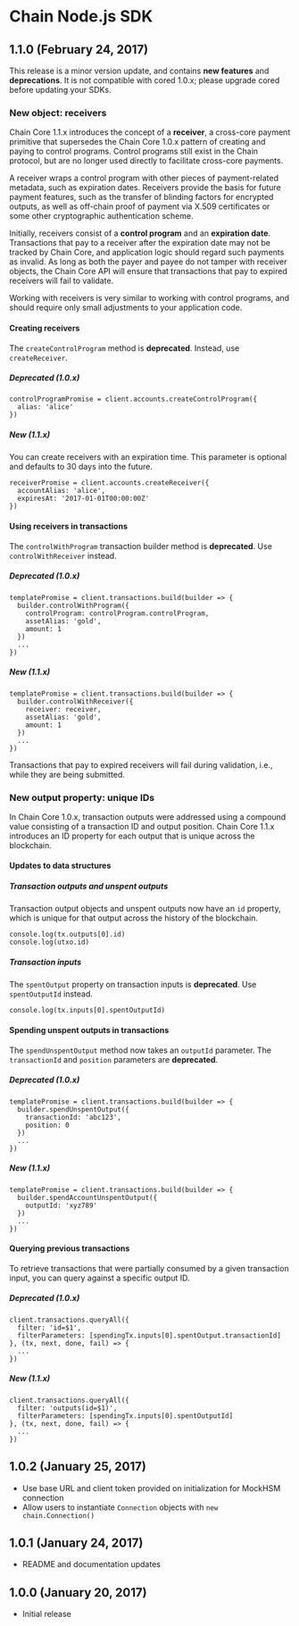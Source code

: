 # Chain Node.js SDK

## 1.1.0 (February 24, 2017)

This release is a minor version update, and contains **new features** and **deprecations**. It is not compatible with cored 1.0.x; please upgrade cored before updating your SDKs.

### New object: receivers

Chain Core 1.1.x introduces the concept of a **receiver**, a cross-core payment primitive that supersedes the Chain Core 1.0.x pattern of creating and paying to control programs. Control programs still exist in the Chain protocol, but are no longer used directly to facilitate cross-core payments.

A receiver wraps a control program with other pieces of payment-related metadata, such as expiration dates. Receivers provide the basis for future payment features, such as the transfer of blinding factors for encrypted outputs, as well as off-chain proof of payment via X.509 certificates or some other cryptographic authentication scheme.

Initially, receivers consist of a **control program** and an **expiration date**. Transactions that pay to a receiver after the expiration date may not be tracked by Chain Core, and application logic should regard such payments as invalid. As long as both the payer and payee do not tamper with receiver objects, the Chain Core API will ensure that transactions that pay to expired receivers will fail to validate.

Working with receivers is very similar to working with control programs, and should require only small adjustments to your application code.

#### Creating receivers

The `createControlProgram` method is **deprecated**. Instead, use `createReceiver`.

##### Deprecated (1.0.x)

```
controlProgramPromise = client.accounts.createControlProgram({
  alias: 'alice'
})
```

##### New (1.1.x)

You can create receivers with an expiration time. This parameter is optional and defaults to 30 days into the future.

```
receiverPromise = client.accounts.createReceiver({
  accountAlias: 'alice',
  expiresAt: '2017-01-01T00:00:00Z'
})
```

#### Using receivers in transactions

The `controlWithProgram` transaction builder method is **deprecated**. Use `controlWithReceiver` instead.

##### Deprecated (1.0.x)

```
templatePromise = client.transactions.build(builder => {
  builder.controlWithProgram({
    controlProgram: controlProgram.controlProgram,
    assetAlias: 'gold',
    amount: 1
  })
  ...
})
```

##### New (1.1.x)

```
templatePromise = client.transactions.build(builder => {
  builder.controlWithReceiver({
    receiver: receiver,
    assetAlias: 'gold',
    amount: 1
  })
  ...
})
```

Transactions that pay to expired receivers will fail during validation, i.e., while they are being submitted.

### New output property: unique IDs

In Chain Core 1.0.x, transaction outputs were addressed using a compound value consisting of a transaction ID and output position. Chain Core 1.1.x introduces an ID property for each output that is unique across the blockchain.

#### Updates to data structures

##### Transaction outputs and unspent outputs

Transaction output objects and unspent outputs now have an `id` property, which is unique for that output across the history of the blockchain.

```
console.log(tx.outputs[0].id)
console.log(utxo.id)
```

##### Transaction inputs

The `spentOutput` property on transaction inputs is **deprecated**. Use `spentOutputId` instead.

```
console.log(tx.inputs[0].spentOutputId)
```

#### Spending unspent outputs in transactions

The `spendUnspentOutput` method now takes an `outputId` parameter. The `transactionId` and `position` parameters are **deprecated**.

##### Deprecated (1.0.x)

```
templatePromise = client.transactions.build(builder => {
  builder.spendUnspentOutput({
    transactionId: 'abc123',
    position: 0
  })
  ...
})
```

##### New (1.1.x)

```
templatePromise = client.transactions.build(builder => {
  builder.spendAccountUnspentOutput({
    outputId: 'xyz789'
  })
  ...
})
```

#### Querying previous transactions

To retrieve transactions that were partially consumed by a given transaction input, you can query against a specific output ID.

##### Deprecated (1.0.x)

```
client.transactions.queryAll({
  filter: 'id=$1',
  filterParameters: [spendingTx.inputs[0].spentOutput.transactionId]
}, (tx, next, done, fail) => {
  ...
})
```

##### New (1.1.x)

```
client.transactions.queryAll({
  filter: 'outputs(id=$1)',
  filterParameters: [spendingTx.inputs[0].spentOutputId]
}, (tx, next, done, fail) => {
  ...
})
```

## 1.0.2 (January 25, 2017)

* Use base URL and client token provided on initialization for MockHSM connection
* Allow users to instantiate `Connection` objects with `new chain.Connection()`

## 1.0.1 (January 24, 2017)

* README and documentation updates

## 1.0.0 (January 20, 2017)

* Initial release
